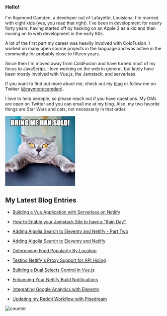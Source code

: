 ### Hello!

I'm Raymond Camden, a developer out of Lafayette, Louisiana. I'm married with eight kids (yes, you read that right). I've been in development for nearly forty years, having started off by hacking on an Apple 2 as a kid and than moving on to web development in the early 90s.

A lot of the first part my career was heavily involved with ColdFusion. I worked on many open source projects in the language and was active in the community for probably close to fifteen years. 

Since then I'm moved away from ColdFusion and have turned most of my focus to JavaScript. I love working on the web in general, but lately have been mostly involved with Vue.js, the Jamstack, and serverless. 

If you want to find out more about me, check out my [blog](https://www.raymondcamden.com) or follow me on Twitter ([@raymondcamden](https://twitter.com/raymondcamden)). 

I love to help peoeple, so please reach out if you have questions. My DMs are open on Twitter and you can email me at my blog. Also, my two favorite things are Star Wars and cats, not necessarily in that order.

![Star Wars cat](https://raw.githubusercontent.com/cfjedimaster/cfjedimaster/master/cat.jpg)

<!-- RSS -->
## My Latest Blog Entries

* [Building a Vue Application with Serverless on Netlify](https://www.raymondcamden.com/2020/07/07/building-a-vue-application-with-serverless-on-netlify)

* [How to Enable your Jamstack Site to have a "Rain Day"](https://www.raymondcamden.com/2020/07/06/how-to-enable-your-jamstack-site-to-have-a-rain-day)

* [Adding Algolia Search to Eleventy and Netlify - Part Two](https://www.raymondcamden.com/2020/07/01/adding-algolia-search-to-eleventy-and-netlify-part-two)

* [Adding Algolia Search to Eleventy and Netlify](https://www.raymondcamden.com/2020/06/24/adding-algolia-search-to-eleventy-and-netlify)

* [Determining Food Popularity By Location](https://www.raymondcamden.com/2020/06/23/determining-food-popularity-by-location)

* [Testing Netlify's Proxy Support for API Hiding](https://www.raymondcamden.com/2020/06/10/testing-netlifys-proxy-support-for-api-hiding)

* [Building a Dual Selects Control in Vue.js](https://www.raymondcamden.com/2020/06/08/building-a-dual-selects-control-in-vuejs)

* [Enhancing Your Netlify Build Notifications](https://www.raymondcamden.com/2020/05/29/enhancing-your-netlify-build-notifications)

* [Integrating Google Analytics with Eleventy](https://www.raymondcamden.com/2020/05/21/integrating-google-analytics-with-eleventy)

* [Updating my Reddit Workflow with Pipedream](https://www.raymondcamden.com/2020/05/19/updating-my-reddit-workflow-with-pipedream)

<!-- ENDRSS -->

![counter](https://enzy20r2pibx5pb.m.pipedream.net)
